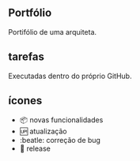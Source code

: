 ## Portfólio 

Portifólio de uma arquiteta.

## tarefas

Executadas dentro do próprio GitHub.

## ícones

 - :package: novas funcionalidades
 - :up: atualização 
 - :beatle: correção de bug
 - :checkered_flag: release